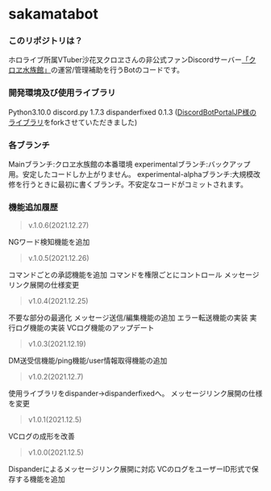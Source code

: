 # sakamatabot

### このリポジトリは？
ホロライブ所属VTuber沙花叉クロヱさんの非公式ファンDiscordサーバー[「クロヱ水族館」](https://discord.gg/EqfjtNBf2M)の運営/管理補助を行うBotのコードです。

### 開発環境及び使用ライブラリ
Python3.10.0
discord.py 1.7.3
dispanderfixed 0.1.3 ([DiscordBotPortalJP様のライブラリ](https://github.com/DiscordBotPortalJP/dispander)をforkさせていただきました)

### 各ブランチ
Mainブランチ:クロヱ水族館の本番環境
experimentalブランチ:バックアップ用。安定したコードしか上がりません。
experimental-alphaブランチ:大規模改修を行うときに最初に書くブランチ。不安定なコードがコミットされます。


### 機能追加履歴

> v.1.0.6(2021.12.27)

NGワード検知機能を追加

> v.1.0.5(2021.12.26)

コマンドごとの承認機能を追加
コマンドを権限ごとにコントロール
メッセージリンク展開の仕様変更

> v1.0.4(2021.12.25)

不要な部分の最適化
メッセージ送信/編集機能の追加
エラー転送機能の実装
実行ログ機能の実装
VCログ機能のアップデート

> v1.0.3(2021.12.19)

DM送受信機能/ping機能/user情報取得機能の追加

> v1.0.2(2021.12.7)

使用ライブラリをdispander->dispanderfixedへ。
メッセージリンク展開の仕様を変更

> v1.0.1(2021.12.5)

VCログの成形を改善

> v1.0.0(2021.12.5)

Dispanderによるメッセージリンク展開に対応
VCのログをユーザーID形式で保存する機能を追加

